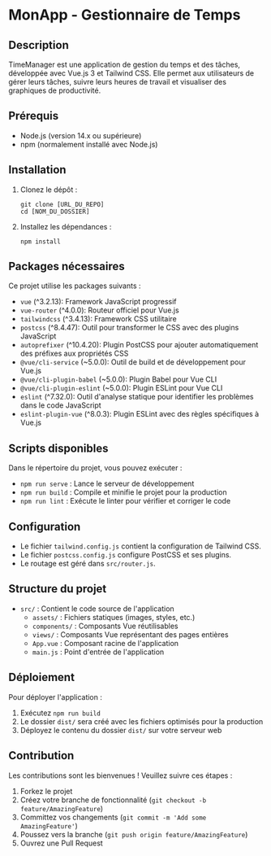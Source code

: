 # MonApp - Gestionnaire de Temps

## Description
TimeManager est une application de gestion du temps et des tâches, développée avec Vue.js 3 et Tailwind CSS. Elle permet aux utilisateurs de gérer leurs tâches, suivre leurs heures de travail et visualiser des graphiques de productivité.

## Prérequis
- Node.js (version 14.x ou supérieure)
- npm (normalement installé avec Node.js)

## Installation

1. Clonez le dépôt :
   ```
   git clone [URL_DU_REPO]
   cd [NOM_DU_DOSSIER]
   ```

2. Installez les dépendances :
   ```
   npm install
   ```

## Packages nécessaires

Ce projet utilise les packages suivants :

- `vue` (^3.2.13): Framework JavaScript progressif
- `vue-router` (^4.0.0): Routeur officiel pour Vue.js
- `tailwindcss` (^3.4.13): Framework CSS utilitaire
- `postcss` (^8.4.47): Outil pour transformer le CSS avec des plugins JavaScript
- `autoprefixer` (^10.4.20): Plugin PostCSS pour ajouter automatiquement des préfixes aux propriétés CSS
- `@vue/cli-service` (~5.0.0): Outil de build et de développement pour Vue.js
- `@vue/cli-plugin-babel` (~5.0.0): Plugin Babel pour Vue CLI
- `@vue/cli-plugin-eslint` (~5.0.0): Plugin ESLint pour Vue CLI
- `eslint` (^7.32.0): Outil d'analyse statique pour identifier les problèmes dans le code JavaScript
- `eslint-plugin-vue` (^8.0.3): Plugin ESLint avec des règles spécifiques à Vue.js

## Scripts disponibles

Dans le répertoire du projet, vous pouvez exécuter :

- `npm run serve` : Lance le serveur de développement
- `npm run build` : Compile et minifie le projet pour la production
- `npm run lint` : Exécute le linter pour vérifier et corriger le code

## Configuration

- Le fichier `tailwind.config.js` contient la configuration de Tailwind CSS.
- Le fichier `postcss.config.js` configure PostCSS et ses plugins.
- Le routage est géré dans `src/router.js`.

## Structure du projet

- `src/` : Contient le code source de l'application
  - `assets/` : Fichiers statiques (images, styles, etc.)
  - `components/` : Composants Vue réutilisables
  - `views/` : Composants Vue représentant des pages entières
  - `App.vue` : Composant racine de l'application
  - `main.js` : Point d'entrée de l'application

## Déploiement

Pour déployer l'application :

1. Exécutez `npm run build`
2. Le dossier `dist/` sera créé avec les fichiers optimisés pour la production
3. Déployez le contenu du dossier `dist/` sur votre serveur web

## Contribution

Les contributions sont les bienvenues ! Veuillez suivre ces étapes :

1. Forkez le projet
2. Créez votre branche de fonctionnalité (`git checkout -b feature/AmazingFeature`)
3. Committez vos changements (`git commit -m 'Add some AmazingFeature'`)
4. Poussez vers la branche (`git push origin feature/AmazingFeature`)
5. Ouvrez une Pull Request




